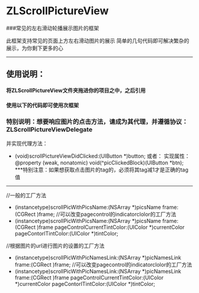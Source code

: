 # ZLScrollPictureView
###常见的左右滑动轮播展示图片的框架

此框架支持常见的页面上方左右滑动图片的展示
简单的几句代码即可解决繁杂的展示，为你剩下更多的心

**********************************************************
## 使用说明：<br>
#### 将ZLScrollPictureView文件夹拖进你的项目之中，之后引用<br>
#### 使用以下的代码即可使用次框架<br>
### 特别说明：想要响应图片的点击方法，请成为其代理，并遵循协议：ZLScrollPictureViewDelegate<br>
并实现代理方法：<br>
- (void)scrollPictureViewDidClicked:(UIButton *)button;
或者：
实现属性：
@property (weak, nonatomic) void(^picClickedBlock)(UIButton *btn);
***特别注意：如果想获取点击图片的tag的，必须将其tag减1才是正确的tag值
*************************************************************
//一般的工厂方法
+ (instancetype)scrollPicWithPicsName:(NSArray *)picsName frame:(CGRect )frame;
//可以改变pagecontrol的indicatorclolor的工厂方法
+ (instancetype)scrollPicWithPicsName:(NSArray *)picsName frame:(CGRect )frame pageControlCurrentTintColor:(UIColor *)currentColor pageContorlTintColor:(UIColor *)tintColor;

//根据图片的url进行图片的设置的工厂方法
+ (instancetype)scrollPicWithPicNamesLink:(NSArray *)picNamesLink frame:(CGRect )frame;
//可以改变pagecontrol的indicatorclolor的工厂方法
+ (instancetype)scrollPicWithPicNamesLink:(NSArray *)picNamesLink frame:(CGRect )frame pageControlCurrentTintColor:(UIColor *)currentColor pageContorlTintColor:(UIColor *)tintColor;

